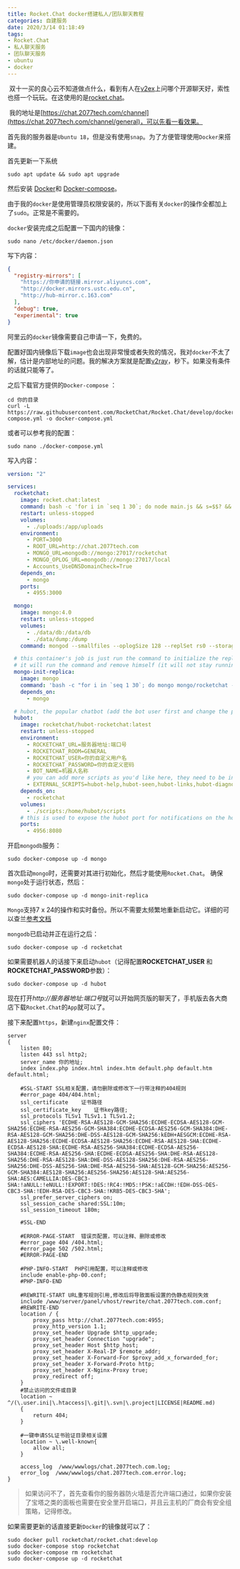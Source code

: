 ```yaml
---
title: Rocket.Chat docker搭建私人/团队聊天教程
categories: 自建服务
date: 2020/3/14 01:18:49
tags:
- Rocket.Chat
- 私人聊天服务
- 团队聊天服务
- ubuntu
- docker
---
```

​		双十一买的良心云不知道做点什么，看到有人在[v2ex](https://www.v2ex.com/t/652713)上问哪个开源聊天好，索性也搭一个玩玩。在这使用的是[rocket.chat](https://rocket.chat/)。

​		我的地址是[https://chat.2077tech.com/channel](https://chat.2077tech.com/channel/general)，可以先看一看效果。

​		首先我的服务器是`Ubuntu 18`，但是没有使用`snap`。为了方便管理使用`Docker`来搭建。

首先更新一下系统

```shell
sudo apt update && sudo apt upgrade
```
<!--more-->
然后安装 [Docker](https://docs.docker.com/install)和 [Docker-compose](https://docs.docker.com/compose/install/)。

由于我的`docker`是使用管理员权限安装的，所以下面有关`docker`的操作全都加上了`sudo`。正常是不需要的。

`docker`安装完成之后配置一下国内的镜像：

```shell
sudo nano /etc/docker/daemon.json
```

写下内容：

```json
{
  "registry-mirrors": [
    "https://你申请的链接.mirror.aliyuncs.com",
    "http://docker.mirrors.ustc.edu.cn",
    "http://hub-mirror.c.163.com"
  ],
  "debug": true,
  "experimental": true
}
```

阿里云的`docker`镜像需要自己申请一下，免费的。

配置好国内镜像后下载`image`也会出现非常慢或者失败的情况，我对`docker`不太了解，估计是内部地址的问题。我的解决方案就是配置[v2ray](https://github.com/v2ray/v2ray-core)，秒下。如果没有条件的话就只能等了。

之后下载官方提供的`Docker-compose` ：

```shell
cd 你的目录
curl -L https://raw.githubusercontent.com/RocketChat/Rocket.Chat/develop/docker-compose.yml -o docker-compose.yml
```

或者可以参考我的配置：

```shell
sudo nano ./docker-compose.yml
```

写入内容：

```yaml
version: "2"

services:
  rocketchat:
    image: rocket.chat:latest
    command: bash -c 'for i in `seq 1 30`; do node main.js && s=$$? && break || s=$$?; echo "Tried $$i times. Waiting 5 secs..."; sleep 5; done; (exit $$s)'
    restart: unless-stopped
    volumes:
      - ./uploads:/app/uploads
    environment:
      - PORT=3000
      - ROOT_URL=http://chat.2077tech.com
      - MONGO_URL=mongodb://mongo:27017/rocketchat
      - MONGO_OPLOG_URL=mongodb://mongo:27017/local
      - Accounts_UseDNSDomainCheck=True
    depends_on:
      - mongo
    ports:
      - 4955:3000

  mongo:
    image: mongo:4.0
    restart: unless-stopped
    volumes:
      - ./data/db:/data/db
      - ./data/dump:/dump
    command: mongod --smallfiles --oplogSize 128 --replSet rs0 --storageEngine=mmapv1

  # this container's job is just run the command to initialize the replica set.
  # it will run the command and remove himself (it will not stay running)
  mongo-init-replica:
    image: mongo
    command: 'bash -c "for i in `seq 1 30`; do mongo mongo/rocketchat --eval \"rs.initiate({ _id: ''rs0'', members: [ { _id: 0, host: ''localhost:27017'' } ]})\" && s=$$? && break || s=$$?; echo \"Tried $$i times. Waiting 5 secs...\"; sleep 5; done; (exit $$s)"'
    depends_on:
      - mongo

  # hubot, the popular chatbot (add the bot user first and change the password before starting this image)
  hubot:
    image: rocketchat/hubot-rocketchat:latest
    restart: unless-stopped
    environment:
      - ROCKETCHAT_URL=服务器地址:端口号
      - ROCKETCHAT_ROOM=GENERAL
      - ROCKETCHAT_USER=你的自定义用户名
      - ROCKETCHAT_PASSWORD=你的自定义密码
      - BOT_NAME=机器人名称
      # you can add more scripts as you'd like here, they need to be installable by npm
      - EXTERNAL_SCRIPTS=hubot-help,hubot-seen,hubot-links,hubot-diagnostics
    depends_on:
      - rocketchat
    volumes:
      - ./scripts:/home/hubot/scripts
    # this is used to expose the hubot port for notifications on the host on port 3001, e.g. for hubot-jenkins-notifier
    ports:
      - 4956:8080
```

开启`mongodb`服务：

```shell
sudo docker-compose up -d mongo
```

首次启动`mongo`时，还需要对其进行初始化，然后才能使用`Rocket.Chat`。 确保`mongo`处于运行状态，然后：

```shell
sudo docker-compose up -d mongo-init-replica
```

`Mongo`支持7 x 24的操作和实时备份。所以不需要太频繁地重新启动它。详细的可以查兰[参考文档](https://docs.mongodb.org/manual/)

`mongodb`已启动并正在运行之后：

```shell
sudo docker-compose up -d rocketchat
```

如果需要机器人的话接下来启动`hubot`（记得配置**ROCKETCHAT_USER** 和**ROCKETCHAT_PASSWORD**参数）：

```shell
sudo docker-compose up -d hubot
```

现在打开*http://服务器地址:端口号*就可以开始网页版的聊天了，手机版去各大商店下载`Rocket.Chat`的`App`就可以了。

接下来配置`https`，新建`nginx`配置文件：

```nginx
server
{
    listen 80;
	listen 443 ssl http2;
    server_name 你的地址;
    index index.php index.html index.htm default.php default.htm default.html;
    
    #SSL-START SSL相关配置，请勿删除或修改下一行带注释的404规则
    #error_page 404/404.html;
    ssl_certificate    证书路径
    ssl_certificate_key    证书key路径;
    ssl_protocols TLSv1 TLSv1.1 TLSv1.2;
    ssl_ciphers 'ECDHE-RSA-AES128-GCM-SHA256:ECDHE-ECDSA-AES128-GCM-SHA256:ECDHE-RSA-AES256-GCM-SHA384:ECDHE-ECDSA-AES256-GCM-SHA384:DHE-RSA-AES128-GCM-SHA256:DHE-DSS-AES128-GCM-SHA256:kEDH+AESGCM:ECDHE-RSA-AES128-SHA256:ECDHE-ECDSA-AES128-SHA256:ECDHE-RSA-AES128-SHA:ECDHE-ECDSA-AES128-SHA:ECDHE-RSA-AES256-SHA384:ECDHE-ECDSA-AES256-SHA384:ECDHE-RSA-AES256-SHA:ECDHE-ECDSA-AES256-SHA:DHE-RSA-AES128-SHA256:DHE-RSA-AES128-SHA:DHE-DSS-AES128-SHA256:DHE-RSA-AES256-SHA256:DHE-DSS-AES256-SHA:DHE-RSA-AES256-SHA:AES128-GCM-SHA256:AES256-GCM-SHA384:AES128-SHA256:AES256-SHA256:AES128-SHA:AES256-SHA:AES:CAMELLIA:DES-CBC3-SHA:!aNULL:!eNULL:!EXPORT:!DES:!RC4:!MD5:!PSK:!aECDH:!EDH-DSS-DES-CBC3-SHA:!EDH-RSA-DES-CBC3-SHA:!KRB5-DES-CBC3-SHA';
    ssl_prefer_server_ciphers on;
    ssl_session_cache shared:SSL:10m;
    ssl_session_timeout 180m;

    #SSL-END
    
    #ERROR-PAGE-START  错误页配置，可以注释、删除或修改
    #error_page 404 /404.html;
    #error_page 502 /502.html;
    #ERROR-PAGE-END
    
    #PHP-INFO-START  PHP引用配置，可以注释或修改
    include enable-php-00.conf;
    #PHP-INFO-END
    
    #REWRITE-START URL重写规则引用,修改后将导致面板设置的伪静态规则失效
    include /www/server/panel/vhost/rewrite/chat.2077tech.com.conf;
    #REWRITE-END
    location / {
		proxy_pass http://chat.2077tech.com:4955;
		proxy_http_version 1.1;
		proxy_set_header Upgrade $http_upgrade;
		proxy_set_header Connection "upgrade";
		proxy_set_header Host $http_host;
		proxy_set_header X-Real-IP $remote_addr;
		proxy_set_header X-Forward-For $proxy_add_x_forwarded_for;
		proxy_set_header X-Forward-Proto http;
		proxy_set_header X-Nginx-Proxy true;
		proxy_redirect off;
	}
    #禁止访问的文件或目录
    location ~ ^/(\.user.ini|\.htaccess|\.git|\.svn|\.project|LICENSE|README.md)
    {
        return 404;
    }
    
    #一键申请SSL证书验证目录相关设置
    location ~ \.well-known{
        allow all;
    }
    
    access_log  /www/wwwlogs/chat.2077tech.com.log;
    error_log  /www/wwwlogs/chat.2077tech.com.error.log;
}
```

> 如果访问不了，首先查看你的服务器防火墙是否允许端口通过，如果你安装了宝塔之类的面板也需要在安全里开启端口，并且云主机的厂商会有安全组策略，记得修改。

如果需要更新的话直接更新`Docker`的镜像就可以了：

```shell
sudo docker pull rocketchat/rocket.chat:develop
sudo docker-compose stop rocketchat
sudo docker-compose rm rocketchat
sudo docker-compose up -d rocketchat
```



